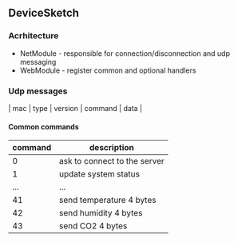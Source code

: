 ## DeviceSketch
### Acrhitecture
 - NetModule - responsible for connection/disconnection and udp messaging
 - WebModule - register common and optional handlers

### Udp messages
| mac | type | version | command | data |
#### Common commands
|command|description|
| -- | -- |
|0|ask to connect to the server|
|1|update system status|
|...|...|
|41| send temperature 4 bytes |
|42| send humidity 4 bytes |
|43| send CO2 4 bytes |